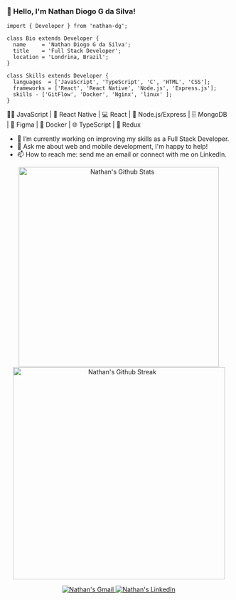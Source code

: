 ### :wave: Hello, I'm Nathan Diogo G da Silva!

```
import { Developer } from 'nathan-dg';

class Bio extends Developer {
  name     = 'Nathan Diogo G da Silva';
  title    = 'Full Stack Developer';
  location = 'Londrina, Brazil';
}

class Skills extends Developer {
  languages  = ['JavaScript', 'TypeScript', 'C', 'HTML', 'CSS'];
  frameworks = ['React', 'React Native', 'Node.js', 'Express.js'];
  skills - ['GitFlow', 'Docker', 'Nginx', 'linux' ];
}
```

👨‍💻 JavaScript | 📱 React Native | 💻 React | 💽 Node.js/Express | 🗄️ MongoDB | 🎨 Figma | 🐳 Docker | 🌐 TypeScript | 🔮 Redux

 * 🔭  I’m currently working on improving my skills as a Full Stack Developer.
 * 💬 Ask me about web and mobile development, I'm happy to help!
 * 📫 How to reach me: send me an email or connect with me on LinkedIn. 

<p align="center">
  <img src="https://github-readme-stats.vercel.app/api?username=NathanDG&show_icons=true&theme=dark&include_all_commits=true&count_private=true" alt="Nathan's Github Stats" width="450" />
  <img src="https://github-readme-streak-stats.herokuapp.com?user=NathanDG&theme=dark&hide_border=false" alt="Nathan's Github Streak" width="477" />
</p>

<p align="center">
  <a href="mailto:nathan_diogo1@hotmail.com">
    <img src="https://img.shields.io/badge/-Gmail-%23333?style=for-the-badge&logo=gmail&logoColor=white" alt="Nathan's Gmail" />
  </a>
  <a href="https://www.linkedin.com/in/nathandiogo" target="_blank">
    <img src="https://img.shields.io/badge/-LinkedIn-%230077B5?style=for-the-badge&logo=linkedin&logoColor=white" alt="Nathan's LinkedIn" />
  </a>
</p>
